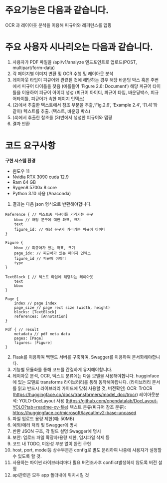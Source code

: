# 주요기능은 다음과 같습니다.
OCR 과 레이아웃 분석을 이용해 피규어와 레퍼런스를 맵핑

# 주요 사용자 시나리오는 다음과 같습니다.
1. 사용자가 PDF 파일을 /api/v1/analyze 엔드포인트로 업로드(POST, multipart/form-data)
2. 각 페이지별 이미지 변환 및 OCR 수행 및 레이아웃 분석
3. 레이아웃 타입이 피규어와 관련된 것에 해당하는 경우 해당 바운딩 박스 혹은 주변에서 피규어 타이틀을 찾음 (예를들어 ‘Figure 2.6: Document’) 해당 피규어 타이틀을 이용하여 피규어 아이디 생성 (피규어 아이디, 피규어 타입, 바운딩박스, 피규어타이틀, 피규어가 속한 페이지 인덱스)
4. (2)에서 추출한 텍스트에서 참조 부분을 추출,‘Fig.2.6’, ‘Example 2.4’, ‘(1.4)’와 같이) 텍스트를 추출. (텍스트, 바운딩 박스)
5. (4)에서 추출한 참조를 (3)번에서 생성한 피규어와 맵핑
6. 결과 반환

# 코드 요구사항

**구현 시스템 환경**
- 윈도우 11
- Nvidia RTX 3090 cuda 12.9
- Ram 64 GB
- Rygen8 5700x 8 core
- Python 3.10 사용 (Anaconda)

1. 결과는 다음 json 형식으로 반환해야합니다.
```
Reference { // 텍스트중 피규어를 가리키는 문구
    bbox // 해당 문구에 대한 좌표, 크기
    text
    figure_id: // 해당 문구가 가리키는 피규어 아이디
}

Figure {
    bbox // 피규어가 있는 좌표, 크기
    page_idx: // 피규어가 있는 페이지 인덱스
    figure_id // 피규어 아이디
    type
}

TextBlock { // 텍스트 타입에 해당하는 레이아웃
    text    
    bbox
}

Page {
    index // page index
    page_size // page rect size (width, height) 
    blocks: [TextBlock] 
    references: [Annotation]
}

Pdf { // result
    metadata // pdf meta data
    pages: [Page]
    figures: [Figure]
}
```
2. Flask를 이용하여 백엔드 서버를 구축하여, Swagger를 이용하여 문서화해야합니다.
3. 기능별 모듈화를 통해 코드를 간결하게 유지해야합니다.
4. 레이아웃 분석, OCR, 텍스트 분류에는 다음 모델을 사용해야합니다.
hugginface에 있는 모델로 transforms 라이브러리를 통해 동작해야합니다. (라이브러리 문서를 읽고 반드시 라이브러리 가이드에 맞춰 사용할 것, 버전확인)
OCR: TrOCR (https://huggingface.co/docs/transformers/model_doc/trocr)
레이아웃분석: YOLO-DocLayout 사용 (https://github.com/opendatalab/DocLayout-YOLO?tab=readme-ov-file)
텍스트 분류(피규어 참조 분류): https://huggingface.co/microsoft/layoutlmv2-base-uncased
5. 파일 업로드 용량 제한(예: 50MB)
6. 예외/에러 처리 및 Swagger에 명시
7. 반환 JSON 구조, 각 필드 설명 Swagger에 명시
8. 보안: 업로드 파일 확장자/용량 제한, 임시파일 삭제 등
9. 코드 내 TODO, 미완성 부분 없이 완전 구현
10. host, port, model등 상수부분은 config로 별도 분리하여 나중에 사용자가 설정할 수 있도록 할 것.
11. 사용하는 파이썬 라이브러리마다 필요 버전조사후 conflict발생하지 않도록 버전 설정
12. api관련은 모두 app 폴더내에 위치시킬 것